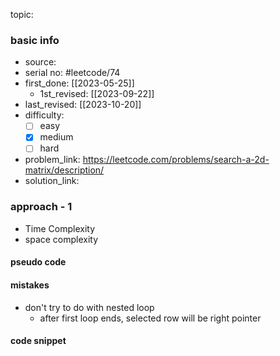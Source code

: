 topic:

### basic info 
- source: 
- serial no: #leetcode/74 
- first_done: [[2023-05-25]]
	- 1st_revised: [[2023-09-22]]
- last_revised: [[2023-10-20]]
- difficulty:
	- [ ] easy
	- [x] medium
	- [ ] hard
- problem_link: https://leetcode.com/problems/search-a-2d-matrix/description/
- solution_link:

### approach - 1
- Time Complexity
- space complexity

#### pseudo code

#### mistakes
- don't try to do with nested loop
	- after first loop ends, selected row will be right pointer
#### code snippet
```python

```